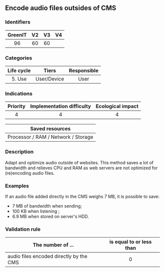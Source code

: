 ## Encode audio files outsides of CMS

### Identifiers

| GreenIT |  V2  |  V3  |  V4  |
|:-------:|:----:|:----:|:----:|
|  96    | 60  | 60  |      |

### Categories

| Life cycle |  Tiers  |  Responsible  |
|:---------:|:----:|:----:|
| 5. Use | User/Device | User |

### Indications

| Priority |      Implementation difficulty       |  Ecological impact    |
|:-------------------:|:-------------------------:|:---------------------:|
| 4 | 4 | 4 |

|Saved resources                                    |
|:----------------------------------------------------------:|
| Processor / RAM / Network / Storage |

### Description

Adapt and optimize audio outside of websites. This method saves a lot of bandwidth and relieves CPU and RAM as web servers are not optimized for (re)encoding audio files.

### Examples

If an audio file added directly in the CMS weighs 7 MB, it is possible to save:
  - 7 MB of bandwidth when sending;
  - 100 KB when listening ;
  - 6.9 MB when stored on server's HDD.

### Validation rule

| The number of ...     | is equal to or less than   |  
|-------------------|:-------------------------:|
| audio files encoded directly by the CMS  | 0  |
